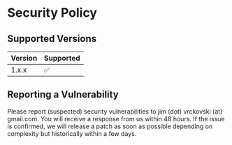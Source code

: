 # Security Policy

## Supported Versions

| Version | Supported          |
| ------- | ------------------ |
| 1.x.x   | :white_check_mark: |

## Reporting a Vulnerability

Please report (suspected) security vulnerabilities to jim (dot) vrckovski (at) gmail.com. 
You will receive a response from us within 48 hours. 
If the issue is confirmed, we will release a patch as soon as possible depending on complexity but historically within a few days.
